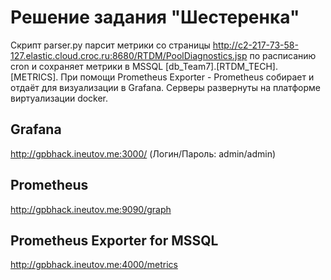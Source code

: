 # Решение задания "Шестеренка"

Скрипт parser.py парсит метрики со страницы http://c2-217-73-58-127.elastic.cloud.croc.ru:8680/RTDM/PoolDiagnostics.jsp по расписанию cron и сохраняет метрики в MSSQL [db_Team7].[RTDM_TECH].[METRICS]. При помощи Prometheus Exporter - Prometheus собирает и отдаёт для визуализации в Grafana. Серверы развернуты на платформе виртуализации docker.

## Grafana
http://gpbhack.ineutov.me:3000/ (Логин/Пароль: admin/admin)

## Prometheus
http://gpbhack.ineutov.me:9090/graph

## Prometheus Exporter for MSSQL
http://gpbhack.ineutov.me:4000/metrics
